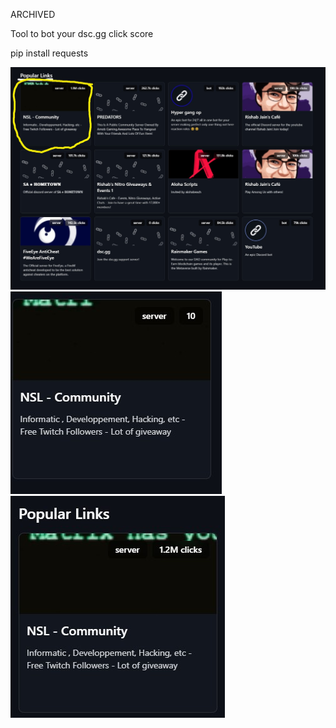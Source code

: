 ARCHIVED 

Tool to bot your dsc.gg click score

pip install requests

<img src="./top1word.jpg">
<img src="./b4.jpg">
<img src="./after.jpg">
